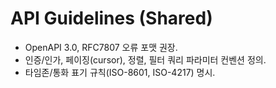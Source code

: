 # API Guidelines (Shared)

- OpenAPI 3.0, RFC7807 오류 포맷 권장.
- 인증/인가, 페이징(cursor), 정렬, 필터 쿼리 파라미터 컨벤션 정의.
- 타임존/통화 표기 규칙(ISO-8601, ISO-4217) 명시.
